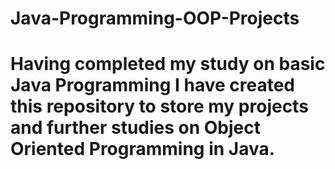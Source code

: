 # Java-Programming-OOP-Projects

# Having completed my study on basic Java Programming I have created this repository to store my projects and further studies on Object Oriented Programming in Java.
